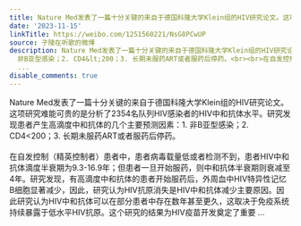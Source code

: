 ```yaml
---
title: Nature Med发表了一篇十分关键的来自于德国科隆大学Klein组的HIV研究论文。这项研究难能可贵的是分析了2354名队列HIV感染者的HIV中和抗体水平。研究发现患者产生...
date: '2023-11-15'
linkTitle: https://weibo.com/1251560221/NsG8PCwUP
source: 子陵在听歌的微博
description: Nature Med发表了一篇十分关键的来自于德国科隆大学Klein组的HIV研究论文。这项研究难能可贵的是分析了2354名队列HIV感染者的HIV中和抗体水平。研究发现患者产生高滴度中和抗体的几个主要预测因素：1.
  非B亚型感染；2. CD4&lt;200；3. 长期未服药ART或者服药后停药。<br><br>在自发控制（精英控制者）患者中，患者病毒载量低或者检测不到，患者HIV中和抗体滴度半衰期为9.3-16.9年；但患者一旦开始服药，则中和抗体半衰期则衰减至4年。研究发现，有高滴度中和抗体的患者开始服药后，外周血中HIV特异性记忆B细胞显著减少，因此，研究认为HIV抗原消失是HIV中和抗体减少主要原因。因此研究认为HIV中和抗体可以在部分患者中存在数年甚至更久，这取决于免疫系统持续暴露于低水平HIV抗原。这个研究的结果为HIV疫苗开发奠定了重要
  ...
disable_comments: true
---
```

Nature Med发表了一篇十分关键的来自于德国科隆大学Klein组的HIV研究论文。这项研究难能可贵的是分析了2354名队列HIV感染者的HIV中和抗体水平。研究发现患者产生高滴度中和抗体的几个主要预测因素：1. 非B亚型感染；2. CD4&lt;200；3. 长期未服药ART或者服药后停药。<br><br>在自发控制（精英控制者）患者中，患者病毒载量低或者检测不到，患者HIV中和抗体滴度半衰期为9.3-16.9年；但患者一旦开始服药，则中和抗体半衰期则衰减至4年。研究发现，有高滴度中和抗体的患者开始服药后，外周血中HIV特异性记忆B细胞显著减少，因此，研究认为HIV抗原消失是HIV中和抗体减少主要原因。因此研究认为HIV中和抗体可以在部分患者中存在数年甚至更久，这取决于免疫系统持续暴露于低水平HIV抗原。这个研究的结果为HIV疫苗开发奠定了重要 ...